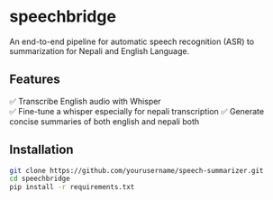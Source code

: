 # speechbridge

An end-to-end pipeline for automatic speech recognition (ASR) to summarization for Nepali and English Language.

## Features

✅ Transcribe English audio with Whisper  
✅ Fine-tune a whisper especially for nepali transcription
✅ Generate concise summaries  of both english and nepali both

## Installation

```bash
git clone https://github.com/yourusername/speech-summarizer.git
cd speechbridge
pip install -r requirements.txt
